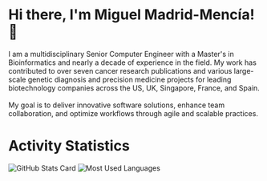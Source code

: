 # Hi there, I'm Miguel Madrid-Mencía! 👋

I am a multidisciplinary Senior Computer Engineer with a Master's in Bioinformatics and nearly a decade of experience in the field.
My work has contributed to over seven cancer research publications and various large-scale genetic diagnosis and precision medicine projects for leading biotechnology companies across the US, UK, Singapore, France, and Spain.\
\
My goal is to deliver innovative software solutions, enhance team collaboration, and optimize workflows through agile and scalable practices.

# Activity Statistics
![GitHub Stats Card](https://github-readme-stats.vercel.app/api?username=mimame&include_all_commits=true&show_icons=true&rank_icon=percentile&theme=transparent)
![Most Used Languages](https://github-readme-stats.vercel.app/api/top-langs/?username=mimame&layout=compact&theme=transparent)

